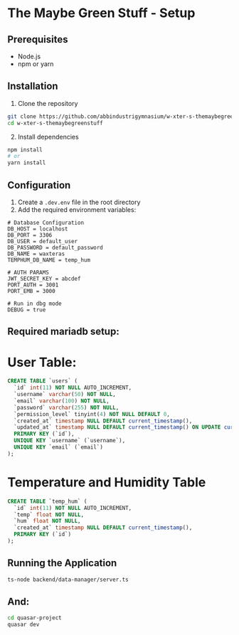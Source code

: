 # The Maybe Green Stuff - Setup

## Prerequisites
- Node.js
- npm or yarn

## Installation
1. Clone the repository
```bash
git clone https://github.com/abbindustrigymnasium/w-xter-s-themaybegreenstuff.git
cd w-xter-s-themaybegreenstuff
```

2. Install dependencies
```bash
npm install
# or
yarn install
```

## Configuration
1. Create a `.dev.env` file in the root directory
2. Add the required environment variables:
```
# Database Configuration
DB_HOST = localhost
DB_PORT = 3306
DB_USER = default_user
DB_PASSWORD = default_password
DB_NAME = waxteras
TEMPHUM_DB_NAME = temp_hum

# AUTH PARAMS
JWT_SECRET_KEY = abcdef
PORT_AUTH = 3001
PORT_EMB = 3000

# Run in dbg mode
DEBUG = true
```

## Required mariadb setup:
# User Table:
```sql
CREATE TABLE `users` (
  `id` int(11) NOT NULL AUTO_INCREMENT,
  `username` varchar(50) NOT NULL,
  `email` varchar(100) NOT NULL,
  `password` varchar(255) NOT NULL,
  `permission_level` tinyint(4) NOT NULL DEFAULT 0,
  `created_at` timestamp NULL DEFAULT current_timestamp(),
  `updated_at` timestamp NULL DEFAULT current_timestamp() ON UPDATE current_timestamp(),
  PRIMARY KEY (`id`),
  UNIQUE KEY `username` (`username`),
  UNIQUE KEY `email` (`email`)
);
```
# Temperature and Humidity Table
```sql
CREATE TABLE `temp_hum` (
  `id` int(11) NOT NULL AUTO_INCREMENT,
  `temp` float NOT NULL,
  `hum` float NOT NULL,
  `created_at` timestamp NULL DEFAULT current_timestamp(),
  PRIMARY KEY (`id`)
);
```

## Running the Application
```bash
ts-node backend/data-manager/server.ts
```
## And:
```bash
cd quasar-project
quasar dev
```
